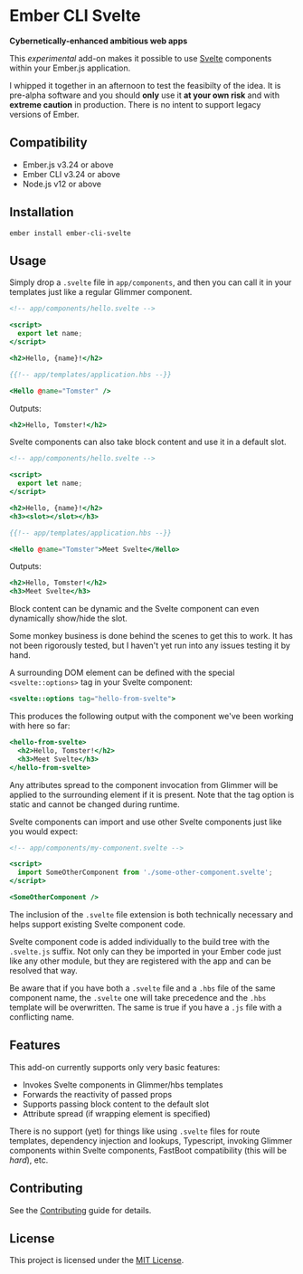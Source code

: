 Ember CLI Svelte
=================

**Cybernetically-enhanced ambitious web apps**

This *experimental* add-on makes it possible to use [Svelte](https://svelte.dev) components within your Ember.js application.

I whipped it together in an afternoon to test the feasibilty of the idea.  It is pre-alpha software and you should **only** use it **at your own risk** and with **extreme caution** in production.  There is no intent to support legacy versions of Ember.


## Compatibility

* Ember.js v3.24 or above
* Ember CLI v3.24 or above
* Node.js v12 or above


## Installation

```
ember install ember-cli-svelte
```


## Usage

Simply drop a `.svelte` file in `app/components`, and then you can call it in your templates just like a regular Glimmer component.

```hbs
<!-- app/components/hello.svelte -->

<script>
  export let name;
</script>

<h2>Hello, {name}!</h2>
```

```hbs
{{!-- app/templates/application.hbs --}}

<Hello @name="Tomster" />
```

Outputs:

```hbs
<h2>Hello, Tomster!</h2>
```

Svelte components can also take block content and use it in a default slot.

```hbs
<!-- app/components/hello.svelte -->

<script>
  export let name;
</script>

<h2>Hello, {name}!</h2>
<h3><slot></slot></h3>
```

```hbs
{{!-- app/templates/application.hbs --}}

<Hello @name="Tomster">Meet Svelte</Hello>
```

Outputs:

```hbs
<h2>Hello, Tomster!</h2>
<h3>Meet Svelte</h3>
```

Block content can be dynamic and the Svelte component can even dynamically show/hide the slot.

Some monkey business is done behind the scenes to get this to work.  It has not been rigorously tested, but I haven't yet run into any issues testing it by hand.

A surrounding DOM element can be defined with the special `<svelte::options>` tag in your Svelte component:

```hbs
<svelte::options tag="hello-from-svelte">
```

This produces the following output with the component we've been working with here so far:

```hbs
<hello-from-svelte>
  <h2>Hello, Tomster!</h2>
  <h3>Meet Svelte</h3>
</hello-from-svelte>
```

Any attributes spread to the component invocation from Glimmer will be applied to the surrounding element if it is present.  Note that the tag option is static and cannot be changed during runtime.

Svelte components can import and use other Svelte components just like you would expect:

```hbs
<!-- app/components/my-component.svelte -->

<script>
  import SomeOtherComponent from './some-other-component.svelte';
</script>

<SomeOtherComponent />
```

The inclusion of the `.svelte` file extension is both technically necessary and helps support existing Svelte component code.

Svelte component code is added individually to the build tree with the `.svelte.js` suffix.  Not only can they be imported in your Ember code just like any other module, but they are registered with the app and can be resolved that way.

Be aware that if you have both a `.svelte` file and a `.hbs` file of the same component name, the `.svelte` one will take precedence and the `.hbs` template will be overwritten.  The same is true if you have a `.js` file with a conflicting name.

## Features

This add-on currently supports only very basic features:

- Invokes Svelte components in Glimmer/hbs templates
- Forwards the reactivity of passed props
- Supports passing block content to the default slot
- Attribute spread (if wrapping element is specified)

There is no support (yet) for things like using `.svelte` files for route templates, dependency injection and lookups, Typescript, invoking Glimmer components within Svelte components, FastBoot compatibility (this will be *hard*), etc.


## Contributing

See the [Contributing](CONTRIBUTING.md) guide for details.


## License

This project is licensed under the [MIT License](LICENSE.md).
